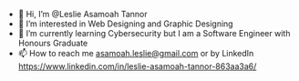 - 👋 Hi, I’m @Leslie Asamoah Tannor
- 👀 I’m interested in Web Designing and Graphic Designing
- 🌱 I’m currently learning Cybersecurity but I am a Software Engineer with Honours Graduate
- 📫 How to reach me asamoah.leslie@gmail.com or by LinkedIn https://www.linkedin.com/in/leslie-asamoah-tannor-863aa3a6/

<!---
La2crt/La2crt is a ✨ special ✨ repository because its `README.md` (this file) appears on your GitHub profile.
You can click the Preview link to take a look at your changes.
--->
